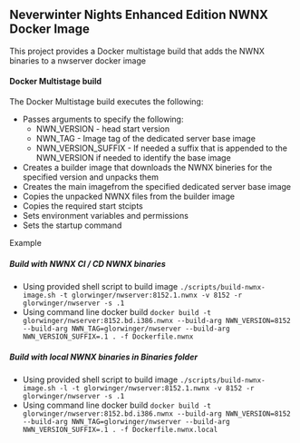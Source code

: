 ## Neverwinter Nights Enhanced Edition NWNX Docker Image

This project provides a Docker multistage build that adds the NWNX binaries to a nwserver docker image

#### Docker Multistage build

The Docker Multistage build executes the following:

* Passes arguments to specify the following:
    * NWN_VERSION - head start version
    * NWN_TAG - Image tag of the dedicated server base image
    * NWN_VERSION_SUFFIX - If needed a suffix that is appended to the NWN_VERSION if needed to identify the base image
* Creates a builder image that downloads the NWNX bineries for the specified version and unpacks them
* Creates the main imagefrom the specified dedicated server base image
* Copies the unpacked NWNX files from the builder image
* Copies the required start stcipts
* Sets environment variables and permissions
* Sets the startup command

Example

##### Build with NWNX CI / CD NWNX binaries
* Using provided shell script to build image
	`./scripts/build-nwnx-image.sh -t glorwinger/nwserver:8152.1.nwnx -v 8152 -r glorwinger/nwserver -s .1`
* Using command line docker build
	`docker build -t glorwinger/nwserver:8152.bd.i386.nwnx --build-arg NWN_VERSION=8152 --build-arg NWN_TAG=glorwinger/nwserver --build-arg NWN_VERSION_SUFFIX=.1 . -f Dockerfile.nwnx`

##### Build with local NWNX binaries in Binaries folder

* Using provided shell script to build image
	`./scripts/build-nwnx-image.sh -l -t glorwinger/nwserver:8152.1.nwnx -v 8152 -r glorwinger/nwserver -s .1`
* Using command line docker build
	`docker build -t glorwinger/nwserver:8152.bd.i386.nwnx --build-arg NWN_VERSION=8152 --build-arg NWN_TAG=glorwinger/nwserver --build-arg NWN_VERSION_SUFFIX=.1 . -f Dockerfile.nwnx.local`


